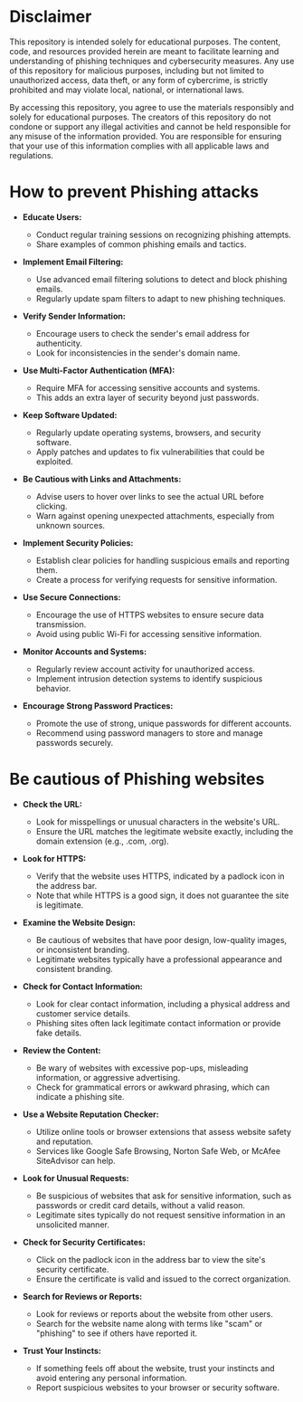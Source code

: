 # Disclaimer
This repository is intended solely for educational purposes. The content, code, and resources provided herein are meant to facilitate learning and understanding of phishing techniques and cybersecurity measures. Any use of this repository for malicious purposes, including but not limited to unauthorized access, data theft, or any form of cybercrime, is strictly prohibited and may violate local, national, or international laws.

By accessing this repository, you agree to use the materials responsibly and solely for educational purposes. The creators of this repository do not condone or support any illegal activities and cannot be held responsible for any misuse of the information provided. You are responsible for ensuring that your use of this information complies with all applicable laws and regulations.

# How to prevent Phishing attacks
- **Educate Users:**
  - Conduct regular training sessions on recognizing phishing attempts.
  - Share examples of common phishing emails and tactics.

- **Implement Email Filtering:**
  - Use advanced email filtering solutions to detect and block phishing emails.
  - Regularly update spam filters to adapt to new phishing techniques.

- **Verify Sender Information:**
  - Encourage users to check the sender's email address for authenticity.
  - Look for inconsistencies in the sender's domain name.

- **Use Multi-Factor Authentication (MFA):**
  - Require MFA for accessing sensitive accounts and systems.
  - This adds an extra layer of security beyond just passwords.

- **Keep Software Updated:**
  - Regularly update operating systems, browsers, and security software.
  - Apply patches and updates to fix vulnerabilities that could be exploited.

- **Be Cautious with Links and Attachments:**
  - Advise users to hover over links to see the actual URL before clicking.
  - Warn against opening unexpected attachments, especially from unknown sources.

- **Implement Security Policies:**
  - Establish clear policies for handling suspicious emails and reporting them.
  - Create a process for verifying requests for sensitive information.

- **Use Secure Connections:**
  - Encourage the use of HTTPS websites to ensure secure data transmission.
  - Avoid using public Wi-Fi for accessing sensitive information.

- **Monitor Accounts and Systems:**
  - Regularly review account activity for unauthorized access.
  - Implement intrusion detection systems to identify suspicious behavior.

- **Encourage Strong Password Practices:**
  - Promote the use of strong, unique passwords for different accounts.
  - Recommend using password managers to store and manage passwords securely.

# Be cautious of Phishing websites
- **Check the URL:**
  - Look for misspellings or unusual characters in the website's URL.
  - Ensure the URL matches the legitimate website exactly, including the domain extension (e.g., .com, .org).

- **Look for HTTPS:**
  - Verify that the website uses HTTPS, indicated by a padlock icon in the address bar.
  - Note that while HTTPS is a good sign, it does not guarantee the site is legitimate.

- **Examine the Website Design:**
  - Be cautious of websites that have poor design, low-quality images, or inconsistent branding.
  - Legitimate websites typically have a professional appearance and consistent branding.

- **Check for Contact Information:**
  - Look for clear contact information, including a physical address and customer service details.
  - Phishing sites often lack legitimate contact information or provide fake details.

- **Review the Content:**
  - Be wary of websites with excessive pop-ups, misleading information, or aggressive advertising.
  - Check for grammatical errors or awkward phrasing, which can indicate a phishing site.

- **Use a Website Reputation Checker:**
  - Utilize online tools or browser extensions that assess website safety and reputation.
  - Services like Google Safe Browsing, Norton Safe Web, or McAfee SiteAdvisor can help.

- **Look for Unusual Requests:**
  - Be suspicious of websites that ask for sensitive information, such as passwords or credit card details, without a valid reason.
  - Legitimate sites typically do not request sensitive information in an unsolicited manner.

- **Check for Security Certificates:**
  - Click on the padlock icon in the address bar to view the site's security certificate.
  - Ensure the certificate is valid and issued to the correct organization.

- **Search for Reviews or Reports:**
  - Look for reviews or reports about the website from other users.
  - Search for the website name along with terms like "scam" or "phishing" to see if others have reported it.

- **Trust Your Instincts:**
  - If something feels off about the website, trust your instincts and avoid entering any personal information.
  - Report suspicious websites to your browser or security software.
